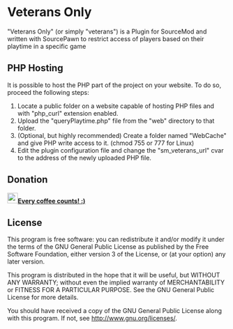 # Veterans Only
"Veterans Only" (or simply "veterans") is a Plugin for SourceMod and written with SourcePawn to restrict access of players based on their playtime in a specific game

## PHP Hosting
It is possible to host the PHP part of the project on your website. To do so, proceed the following steps:

1. Locate a public folder on a website capable of hosting PHP files and with "php_curl" extension enabled.
2. Upload the "queryPlaytime.php" file from the "web" directory to that folder.
3. (Optional, but highly recommended) Create a folder named "WebCache" and give PHP write access to it. (chmod 755 or 777 for Linux)
4. Edit the plugin configuration file and change the "sm_veterans_url" cvar to the address of the newly uploaded PHP file.

## Donation
[<img width="24" height="24" src="http://icons.iconarchive.com/icons/sonya/swarm/256/Coffee-icon.png"/>**Every coffee counts! :)**](https://www.coinpayments.net/index.php?cmd=_donate&reset=1&merchant=820707aded07845511b841f9c4c335cd&item_name=Donate&currency=USD&amountf=10.00000000&allow_amount=1&want_shipping=0&allow_extra=1)

## License
This program is free software: you can redistribute it and/or modify
it under the terms of the GNU General Public License as published by
the Free Software Foundation, either version 3 of the License, or
(at your option) any later version.

This program is distributed in the hope that it will be useful,
but WITHOUT ANY WARRANTY; without even the implied warranty of
MERCHANTABILITY or FITNESS FOR A PARTICULAR PURPOSE.  See the
GNU General Public License for more details.

You should have received a copy of the GNU General Public License
along with this program.  If not, see <http://www.gnu.org/licenses/>.
